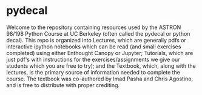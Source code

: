 # pydecal

Welcome to the repository containing resources used by the ASTRON 98/198 Python Course at UC Berkeley (often called the pydecal or python decal). This repo is organized into Lectures, which are generally pdfs or interactive ipython notebooks which can be read (and small exercises completed) using either Enthought Canopy or Jupyter; Tutorials, which are just pdf's with instructions for the exercises/assignments we give our students which you are free to try); and the Textbook, which, along with the lectures, is the primary source of information needed to complete the course. The textbook was co-authored by Imad Pasha and Chris Agostino, and is free to distribute with proper crediting. 
